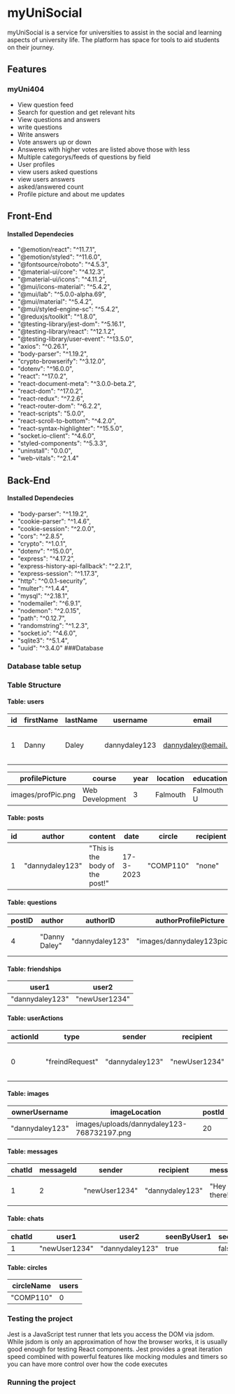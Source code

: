 # myUniSocial

myUniSocial is a service for universities to assist in the social and learning aspects of university life. The platform has space for tools to aid students on their journey.

## Features

### myUni404

-   View question feed
-   Search for question and get relevant hits
-   View questions and answers
-   write questions
-   Write answers
-   Vote answers up or down
-   Answeres with higher votes are listed above those with less
-   Multiple categorys/feeds of questions by field
-   User profiles
-   view users asked questions
-   view users answers
-   asked/answered count
-   Profile picture and about me updates

## Front-End

#### Installed Dependecies

-   "@emotion/react": "^11.7.1",
-   "@emotion/styled": "^11.6.0",
-   "@fontsource/roboto": "^4.5.3",
-   "@material-ui/core": "^4.12.3",
-   "@material-ui/icons": "^4.11.2",
-   "@mui/icons-material": "^5.4.2",
-   "@mui/lab": "^5.0.0-alpha.69",
-   "@mui/material": "^5.4.2",
-   "@mui/styled-engine-sc": "^5.4.2",
-   "@reduxjs/toolkit": "^1.8.0",
-   "@testing-library/jest-dom": "^5.16.1",
-   "@testing-library/react": "^12.1.2",
-   "@testing-library/user-event": "^13.5.0",
-   "axios": "^0.26.1",
-   "body-parser": "^1.19.2",
-   "crypto-browserify": "^3.12.0",
-   "dotenv": "^16.0.0",
-   "react": "^17.0.2",
-   "react-document-meta": "^3.0.0-beta.2",
-   "react-dom": "^17.0.2",
-   "react-redux": "^7.2.6",
-   "react-router-dom": "^6.2.2",
-   "react-scripts": "5.0.0",
-   "react-scroll-to-bottom": "^4.2.0",
-   "react-syntax-highlighter": "^15.5.0",
-   "socket.io-client": "^4.6.0",
-   "styled-components": "^5.3.3",
-   "uninstall": "0.0.0",
-   "web-vitals": "^2.1.4"

## Back-End

#### Installed Dependecies

-   "body-parser": "^1.19.2",
-   "cookie-parser": "^1.4.6",
-   "cookie-session": "^2.0.0",
-   "cors": "^2.8.5",
-   "crypto": "^1.0.1",
-   "dotenv": "^15.0.0",
-   "express": "^4.17.2",
-   "express-history-api-fallback": "^2.2.1",
-   "express-session": "^1.17.3",
-   "http": "^0.0.1-security",
-   "multer": "^1.4.4",
-   "mysql": "^2.18.1",
-   "nodemailer": "^6.9.1",
-   "nodemon": "^2.0.15",
-   "path": "^0.12.7",
-   "randomstring": "^1.2.3",
-   "socket.io": "^4.6.0",
-   "sqlite3": "^5.1.4",
-   "uuid": "^3.4.0"
    ###Database

### Database table setup

### Table Structure

#### Table: users

| id  | firstName | lastName | username      | email                | password   | passwordSalt     | aboutMe                   |
| --- | --------- | -------- | ------------- | -------------------- | ---------- | ---------------- | ------------------------- |
| 1   | Danny     | Daley    | dannydaley123 | dannydaley@email.com | myPassword | mYhAsHeDpAsSwOrD | This is my about me text! |

| profilePicture     | course          | year | location | education  | circles          | asked | answered |
| ------------------ | --------------- | ---- | -------- | ---------- | ---------------- | ----- | -------- |
| images/profPic.png | Web Development | 3    | Falmouth | Falmouth U | COMP110, COMP120 | 10    | 20       |

#### Table: posts

| id  | author          | content                         | date      | circle    | recipient | likes | dislikes | postStrict | relativePostId |
| --- | --------------- | ------------------------------- | --------- | --------- | --------- | ----- | -------- | ---------- | -------------- |
| 1   | "dannydaley123" | "This is the body of the post!" | 17-3-2023 | "COMP110" | "none"    | 1     | 0        | 0          | null           |

#### Table: questions

| postID | author        | authorID        | authorProfilePicture          | date        | category | score | relativePostID | title                    | text                          | code                          | language |
| ------ | ------------- | --------------- | ----------------------------- | ----------- | -------- | ----- | -------------- | ------------------------ | ----------------------------- | ----------------------------- | -------- |
| 4      | "Danny Daley" | "dannydaley123" | "images/dannydaley123picture" | "15-3-2023" | "Web"    | 1     | 0              | "Why isnt this working?" | "Why isnt this code working?" | "<\code>Code Snippet</\code>" | "HTML    |

#### Table: friendships

| user1           | user2         |
| --------------- | ------------- |
| "dannydaley123" | "newUser1234" |

#### Table: userActions

| actionId | type            | sender          | recipient     | message                     | seen  | approved | date        | relativePost |
| -------- | --------------- | --------------- | ------------- | --------------------------- | ----- | -------- | ----------- | ------------ |
| 0        | "freindRequest" | "dannydaley123" | "newUser1234" | " wants to be your friend!" | false | false    | "15-3-2023" | null         |

#### Table: images

| ownerUsername   | imageLocation                              | postId |
| --------------- | ------------------------------------------ | ------ |
| "dannydaley123" | images/uploads/dannydaley123-768732197.png | 20     |

#### Table: messages

| chatId | messageId | sender        | recipient       | message      | date        | seen  |
| ------ | --------- | ------------- | --------------- | ------------ | ----------- | ----- |
| 1      | 2         | "newUser1234" | "dannydaley123" | "Hey there!" | "16-3-2023" | false |

#### Table: chats

| chatId | user1         | user2           | seenByUser1 | seenByUser2 | lastActive |
| ------ | ------------- | --------------- | ----------- | ----------- | ---------- |
| 1      | "newUser1234" | "dannydaley123" | true        | false       | "time"     |

#### Table: circles

| circleName | users |
| ---------- | ----- |
| "COMP110"  | 0     |

### Testing the project

Jest is a JavaScript test runner that lets you access the DOM via jsdom. While jsdom is only an approximation of how the browser works, it is usually good enough for testing React components. Jest provides a great iteration speed combined with powerful features like mocking modules and timers so you can have more control over how the code executes

### Running the project
